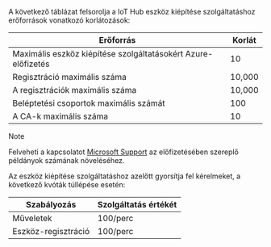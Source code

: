 A következő táblázat felsorolja a IoT Hub eszköz kiépítése szolgáltatáshoz erőforrások vonatkozó korlátozások:

| Erőforrás | Korlát |
| --- | --- |
| Maximális eszköz kiépítése szolgáltatásokért Azure-előfizetés | 10 |
| Regisztráció maximális száma | 10,000 |
| A regisztrációk maximális száma | 10,000 |
| Beléptetési csoportok maximális számát | 100 |
| A CA-k maximális száma | 10 |

> [!NOTE]
> Felveheti a kapcsolatot [Microsoft Support](https://azure.microsoft.com/support/options/) az előfizetésében szereplő példányok számának növeléséhez.

Az eszköz kiépítése szolgáltatáshoz azelőtt gyorsítja fel kérelmeket, a következő kvóták túllépése esetén:

| Szabályozás | Szolgáltatás értékét |
| --- | --- |
| Műveletek | 100/perc |
| Eszköz-regisztráció | 100/perc |
